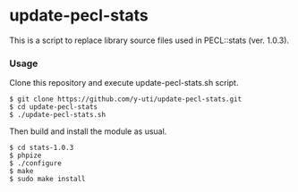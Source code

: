 update-pecl-stats
=================

This is a script to replace library source files used in PECL::stats (ver. 1.0.3).

### Usage

Clone this repository and execute update-pecl-stats.sh script.

```
$ git clone https://github.com/y-uti/update-pecl-stats.git
$ cd update-pecl-stats
$ ./update-pecl-stats.sh
```

Then build and install the module as usual.

```
$ cd stats-1.0.3
$ phpize
$ ./configure
$ make
$ sudo make install
```
